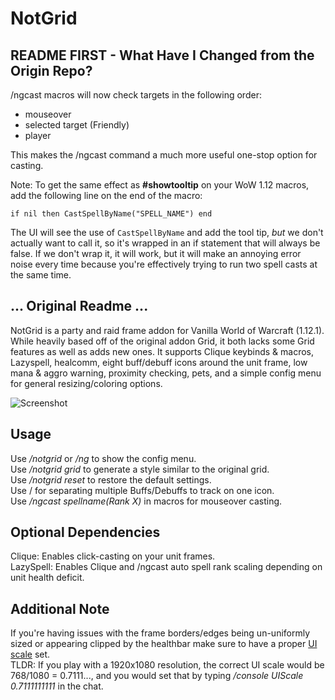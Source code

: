 # NotGrid
## README FIRST - What Have I Changed from the Origin Repo?
/ngcast macros will now check targets in the following order:
- mouseover
- selected target (Friendly)
- player

This makes the /ngcast command a much more useful one-stop option for casting. 

Note: 
To get the same effect as **#showtooltip** on your WoW 1.12 macros, add the following line on the end of the macro:
```
if nil then CastSpellByName("SPELL_NAME") end
```

The UI will see the use of `CastSpellByName` and add the tool tip, *but* we don't actually want to call it, so it's wrapped in an if statement that will always be false. If we don't wrap it, it will work, but it will make an annoying error noise every time because you're effectively trying to run two spell casts at the same time. 


## ... Original Readme ...
NotGrid is a party and raid frame addon for Vanilla World of Warcraft (1.12.1). While heavily based off of the original addon Grid, it both lacks some Grid features as well as adds new ones. It supports Clique keybinds & macros, Lazyspell, healcomm, eight buff/debuff icons around the unit frame, low mana & aggro warning, proximity checking, pets, and a simple config menu for general resizing/coloring options.

![Screenshot](media/screenshot.jpg)

## Usage
Use */notgrid* or */ng* to show the config menu.  
Use */notgrid grid* to generate a style similar to the original grid.  
Use */notgrid reset* to restore the default settings.  
Use / for separating multiple Buffs/Debuffs to track on one icon.  
Use */ngcast spellname(Rank X)* in macros for mouseover casting.

## Optional Dependencies
Clique: Enables click-casting on your unit frames.  
LazySpell: Enables Clique and /ngcast auto spell rank scaling depending on unit health deficit.

## Additional Note
If you're having issues with the frame borders/edges being un-uniformly sized or appearing clipped by the healthbar make sure to have a proper [UI scale](http://wow.gamepedia.com/UI_Scale) set.  
TLDR: If you play with a 1920x1080 resolution, the correct UI scale would be 768/1080 = 0.7111..., and you would set that by typing */console UIScale 0.7111111111* in the chat.
